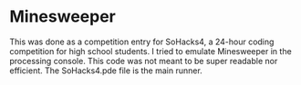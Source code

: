 # Minesweeper
This was done as a competition entry for SoHacks4, a 24-hour coding competition for high school students. I tried to emulate Minesweeper in the processing console. This code was not meant to be super readable nor efficient.
The SoHacks4.pde file is the main runner.
